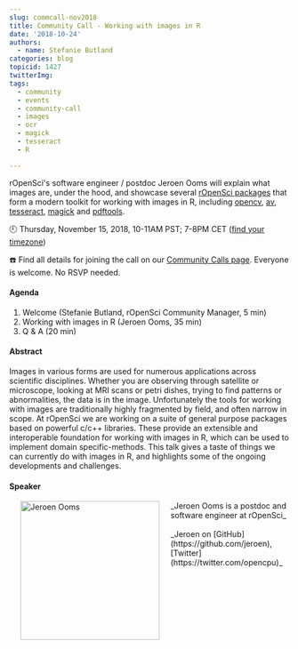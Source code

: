 ```yaml
---
slug: commcall-nov2018
title: Community Call - Working with images in R
date: '2018-10-24'
authors:
  - name: Stefanie Butland
categories: blog
topicid: 1427
twitterImg:
tags:
  - community
  - events
  - community-call
  - images
  - ocr
  - magick
  - tesseract
  - R

---
```

rOpenSci's software engineer / postdoc Jeroen Ooms will explain what images are, under the hood, and showcase several [rOpenSci packages](https://ropensci.org/packages/) that form a modern toolkit for working with images in R, including [opencv](https://github.com/ropenscilabs/opencv), [av](https://github.com/ropensci/av), [tesseract](https://github.com/ropensci/tesseract), [magick](https://github.com/ropensci/magick) and [pdftools](https://github.com/ropensci/pdftools).

🕘 Thursday, November 15, 2018, 10-11AM PST; 7-8PM CET ([find your timezone](https://www.timeanddate.com/worldclock/fixedtime.html?msg=rOpenSci+Community+Call+-+Working+with+images+in+R&iso=20181115T10&p1=791&ah=1))

☎️ Find all details for joining the call on our [Community Calls page](http://communitycalls.ropensci.org/#next-call).
Everyone is welcome. No RSVP needed.

<!--
<img src="/img/blog-images/2018-10-24-commcall-nov2018/ropensci-magick.png" alt="Magick: quantize, histogram" style="margin: 0px 20px;">
-->

#### Agenda

1. Welcome (Stefanie Butland, rOpenSci Community Manager, 5 min)
2. Working with images in R (Jeroen Ooms, 35 min)
4. Q & A (20 min)

#### Abstract
Images in various forms are used for numerous applications across scientific disciplines. Whether you are observing through satellite or microscope, looking at MRI scans or petri dishes, trying to find patterns or abnormalities, the data is in the image. Unfortunately the tools for working with images are traditionally highly fragmented by field, and often narrow in scope. At rOpenSci we are working on a suite of general purpose packages based on powerful c/c++ libraries. These provide an extensible and interoperable foundation for working with images in R, which can be used to implement domain specific-methods. This talk gives a taste of things we can currently do with images in R, and highlights some of the ongoing developments and challenges.

#### Speaker

<img src="/img/blog-images/2018-10-24-commcall-nov2018/jeroen-ooms.jpg" alt="Jeroen Ooms" style="margin: 0px 20px; width: 250px;" align="left">
_Jeroen Ooms is a postdoc and software engineer at rOpenSci_<br/><br/>
_Jeroen on [GitHub](https://github.com/jeroen), [Twitter](https://twitter.com/opencpu)_
